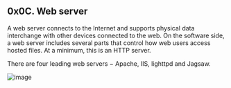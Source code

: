 ## 0x0C. Web server

A web server connects to the Internet and supports physical data interchange with other devices connected to the web. On the software side, a web server includes several parts that control how web users access hosted files. At a minimum, this is an HTTP server.

There are four leading web servers − Apache, IIS, lighttpd and Jagsaw.


![image](https://user-images.githubusercontent.com/105078661/228032896-7a8598f3-28ba-4dad-aa99-3c8e526d0f7e.png)